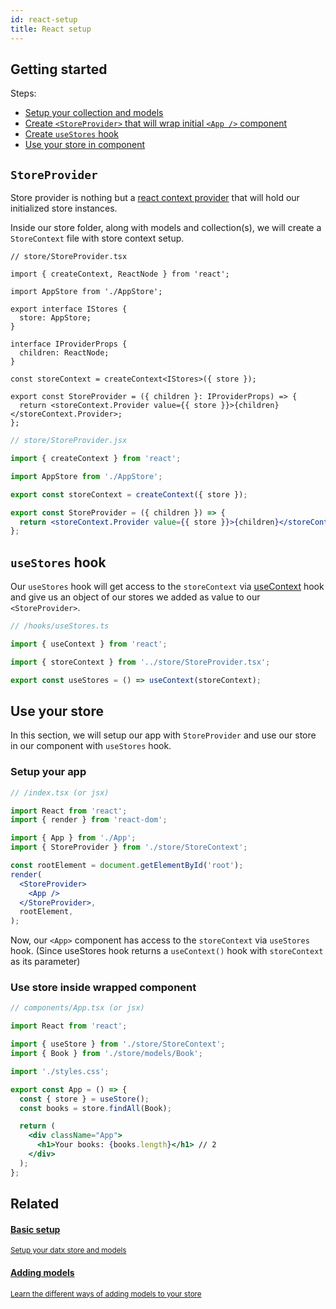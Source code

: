 ```yaml
---
id: react-setup
title: React setup
---
```


## Getting started

Steps:

- [Setup your collection and models](./basic-setup)
- [Create `<StoreProvider>` that will wrap initial `<App />` component](./react-setup#storeprovider)
- [Create `useStores` hook](./react-setup#usestores-hook)
- [Use your store in component](./react-setup#use-your-store)

## `StoreProvider`

Store provider is nothing but a [react context provider](https://reactjs.org/docs/context.html#contextprovider) that will hold our initialized store instances.

Inside our store folder, along with models and collection(s), we will create a `StoreContext` file with store context setup.

<!--DOCUSAURUS_CODE_TABS-->
<!--TypeScript-->

```tsx
// store/StoreProvider.tsx

import { createContext, ReactNode } from 'react';

import AppStore from './AppStore';

export interface IStores {
  store: AppStore;
}

interface IProviderProps {
  children: ReactNode;
}

const storeContext = createContext<IStores>({ store });

export const StoreProvider = ({ children }: IProviderProps) => {
  return <storeContext.Provider value={{ store }}>{children}</storeContext.Provider>;
};
```

<!--JavaScript-->

```jsx
// store/StoreProvider.jsx

import { createContext } from 'react';

import AppStore from './AppStore';

export const storeContext = createContext({ store });

export const StoreProvider = ({ children }) => {
  return <storeContext.Provider value={{ store }}>{children}</storeContext.Provider>;
};
```

<!--END_DOCUSAURUS_CODE_TABS-->

## `useStores` hook

Our `useStores` hook will get access to the `storeContext` via [useContext](https://reactjs.org/docs/hooks-reference.html#usecontext) hook and give us an object of our stores we added as value to our `<StoreProvider>`.

```js
// /hooks/useStores.ts

import { useContext } from 'react';

import { storeContext } from '../store/StoreProvider.tsx';

export const useStores = () => useContext(storeContext);
```

## Use your store

In this section, we will setup our app with `StoreProvider` and use our store in our component with `useStores` hook.

### Setup your app

```jsx
// /index.tsx (or jsx)

import React from 'react';
import { render } from 'react-dom';

import { App } from './App';
import { StoreProvider } from './store/StoreContext';

const rootElement = document.getElementById('root');
render(
  <StoreProvider>
    <App />
  </StoreProvider>,
  rootElement,
);
```

Now, our `<App>` component has access to the `storeContext` via `useStores` hook. (Since useStores hook returns a `useContext()` hook with `storeContext` as its parameter)

### Use store inside wrapped component

```jsx
// components/App.tsx (or jsx)

import React from 'react';

import { useStore } from './store/StoreContext';
import { Book } from './store/models/Book';

import './styles.css';

export const App = () => {
  const { store } = useStore();
  const books = store.findAll(Book);

  return (
    <div className="App">
      <h1>Your books: {books.length}</h1> // 2
    </div>
  );
};
```

## Related

<div class="docs-card">
  <a href="/docs/examples/basic-setup">
    <h4>Basic setup</h4>
    <small>Setup your datx store and models</small>
  </a>
</div>
<div class="docs-card">
  <a href="/docs/examples/adding-models">
    <h4>Adding models</h4>
    <small>Learn the different ways of adding models to your store</small>
  </a>
</div>
